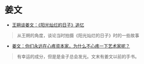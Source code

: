 # 姜文

* [王朔谈姜文：《阳光灿烂的日子》追忆](http://blog.sina.com.cn/s/blog_654bbecc0101b1ha.html)

> 从王朔的角度，谈论当时拍摄《阳光灿烂的日子》时的一些故事

* [姜文：你们永远在心疼资本家，为什么不心疼一下艺术家呢？](http://baijiahao.baidu.com/s?id=1604214084917719688&wfr=spider&for=pc)

> 有幸运的成分，但是是金子总会发光。文末有姜文以前的手书。

